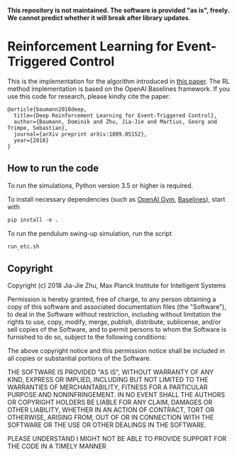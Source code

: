 **This repository is not maintained. The software is provided "as is", freely. We cannot predict whether it will break after library updates**.

# Reinforcement Learning for Event-Triggered Control

This is the implementation for the algorithm introduced in [this paper](https://arxiv.org/abs/1809.05152). The RL method implementation is based on the OpenAI Baselines framework. If you use this code for research, please kindly cite the paper:
```
@article{baumann2018deep,
  title={Deep Reinforcement Learning for Event-Triggered Control},
  author={Baumann, Dominik and Zhu, Jia-Jie and Martius, Georg and Trimpe, Sebastian},
  journal={arXiv preprint arXiv:1809.05152},
  year={2018}
}
```


## How to run the code
To run the simulations, Python version 3.5 or higher is required.


To install necessary dependencies (such as [OpenAI Gym](https://gym.openai.com/), [Baselines](https://github.com/openai/baselines)), start with

```python
pip install -e .

```
To run the pendulum swing-up simulation, run the script 
```bash
run_etc.sh
```

## Copyright
Copyright (c) 2018 Jia-Jie Zhu, Max Planck Institute for Intelligent Systems

Permission is hereby granted, free of charge, to any person obtaining a copy
of this software and associated documentation files (the "Software"), to deal
in the Software without restriction, including without limitation the rights
to use, copy, modify, merge, publish, distribute, sublicense, and/or sell
copies of the Software, and to permit persons to whom the Software is
furnished to do so, subject to the following conditions:

The above copyright notice and this permission notice shall be included in all
copies or substantial portions of the Software.

THE SOFTWARE IS PROVIDED "AS IS", WITHOUT WARRANTY OF ANY KIND, EXPRESS OR
IMPLIED, INCLUDING BUT NOT LIMITED TO THE WARRANTIES OF MERCHANTABILITY,
FITNESS FOR A PARTICULAR PURPOSE AND NONINFRINGEMENT. IN NO EVENT SHALL THE
AUTHORS OR COPYRIGHT HOLDERS BE LIABLE FOR ANY CLAIM, DAMAGES OR OTHER
LIABILITY, WHETHER IN AN ACTION OF CONTRACT, TORT OR OTHERWISE, ARISING FROM,
OUT OF OR IN CONNECTION WITH THE SOFTWARE OR THE USE OR OTHER DEALINGS IN THE
SOFTWARE.

PLEASE UNDERSTAND I MIGHT NOT BE ABLE TO PROVIDE SUPPORT FOR THE CODE IN A TIMELY MANNER
